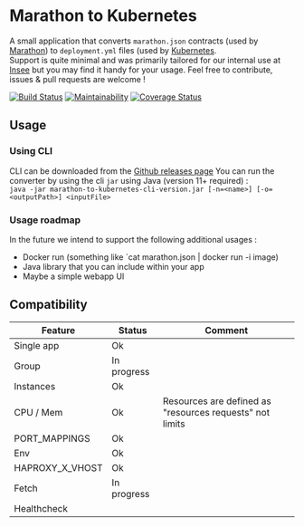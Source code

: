 # Marathon to Kubernetes

A small application that converts `marathon.json` contracts (used by [Marathon](https://github.com/mesosphere/marathon)) to `deployment.yml` files (used by [Kubernetes](https://kubernetes.io/).  
Support is quite minimal and was primarily tailored for our internal use at [Insee](https://insee.fr/) but you may find it handy for your usage. Feel free to contribute, issues & pull requests are welcome !

[![Build Status](https://travis-ci.org/inseefrlab/marathon-to-kubernetes.svg?branch=master)](https://travis-ci.org/inseefrlab/marathon-to-kubernetes) [![Maintainability](https://api.codeclimate.com/v1/badges/18c5a167cf83d3778bd9/maintainability)](https://codeclimate.com/github/InseeFrLab/marathon-to-kubernetes/maintainability) [![Coverage Status](https://coveralls.io/repos/github/InseeFrLab/marathon-to-kubernetes/badge.svg?branch=master)](https://coveralls.io/github/InseeFrLab/marathon-to-kubernetes?branch=master)

## Usage

### Using CLI

CLI can be downloaded from the [Github releases page](https://github.com/InseeFrLab/marathon-to-kubernetes/releases)
You can run the converter by using the cli `jar` using Java (version 11+ required) :  
`java -jar marathon-to-kubernetes-cli-version.jar [-n=<name>] [-o=<outputPath>] <inputFile>`

### Usage roadmap

In the future we intend to support the following additional usages :

- Docker run (something like `cat marathon.json | docker run -i image)
- Java library that you can include within your app
- Maybe a simple webapp UI

## Compatibility

| Feature         | Status      | Comment                                                  |
| --------------- | ----------- | -------------------------------------------------------- |
| Single app      | Ok          |                                                          |
| Group           | In progress |                                                          |
| Instances       | Ok          |                                                          |
| CPU / Mem       | Ok          | Resources are defined as "resources requests" not limits |
| PORT_MAPPINGS   | Ok          |                                                          |
| Env             | Ok          |                                                          |
| HAPROXY_X_VHOST | Ok          |                                                          |
| Fetch           | In progress |                                                          |
| Healthcheck     |             |                                                          |
